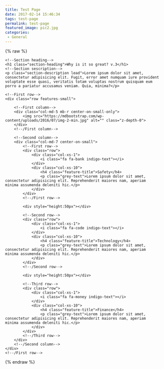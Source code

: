 ```yaml
---
title: Test Page
date: 2017-02-14 15:46:34
tags: test-page
permalink: test-page
featured_image: pic2.jpg
categories: 
 - General
---
```


{% raw %}


<!--Section: Features v.3-->
<section class="section feature-box">

    <!--Section heading-->
    <h1 class="section-heading">Why is it so great? v.3</h1>
    <!--Section sescription-->
    <p class="section-description lead">Lorem ipsum dolor sit amet, consectetur adipisicing elit. Fugit, error amet numquam iure provident voluptate esse quasi, veritatis totam voluptas nostrum quisquam eum porro a pariatur accusamus veniam. Quia, minima?</p>

    <!--First row-->
    <div class="row features-small">

        <!--First column-->
        <div class="col-md-5 mb-r center-on-small-only">
            <img src="https://mdbootstrap.com/wp-content/uploads/2016/07/img-2-min.jpg" alt="" class="z-depth-0">
        </div>
        <!--/First column-->

        <!--Second column-->
        <div class="col-md-7 center-on-small">
            <!--First row-->
            <div class="row">
                <div class="col-xs-1">
                    <i class="fa fa-bank indigo-text"></i>
                </div>
                <div class="col-xs-10">
                    <h4 class="feature-title">Safety</h4>
                    <p class="grey-text">Lorem ipsum dolor sit amet, consectetur adipisicing elit. Reprehenderit maiores nam, aperiam minima assumenda deleniti hic.</p>
                </div>
            </div>
            <!--/First row-->

            <div style="height:50px"></div>

            <!--Second row-->
            <div class="row">
                <div class="col-xs-1">
                    <i class="fa fa-code indigo-text"></i>
                </div>
                <div class="col-xs-10">
                    <h4 class="feature-title">Technology</h4>
                    <p class="grey-text">Lorem ipsum dolor sit amet, consectetur adipisicing elit. Reprehenderit maiores nam, aperiam minima assumenda deleniti hic.</p>
                </div>
            </div>
            <!--/Second row-->

            <div style="height:50px"></div>

            <!--Third row-->
            <div class="row">
                <div class="col-xs-1">
                    <i class="fa fa-money indigo-text"></i>
                </div>
                <div class="col-xs-10">
                    <h4 class="feature-title">Finance</h4>
                    <p class="grey-text">Lorem ipsum dolor sit amet, consectetur adipisicing elit. Reprehenderit maiores nam, aperiam minima assumenda deleniti hic.</p>
                </div>
            </div>
            <!--/Third row-->
        </div>
        <!--/Second column-->
    </div>
    <!--/First row-->

</section>
<!--/Section: Features v.3-->

{% endraw %}